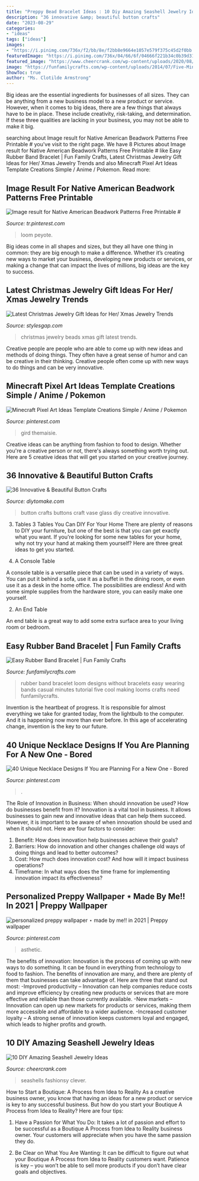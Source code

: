 ```yaml
---
title: "Preppy Bead Bracelet Ideas : 10 Diy Amazing Seashell Jewelry Ideas"
description: "36 innovative &amp; beautiful button crafts"
date: "2023-08-29"
categories:
- "ideas"
tags: ["ideas"]
images:
- "https://i.pinimg.com/736x/f2/bb/8e/f2bb8e9664e1057e579f375c45d2f0bb.jpg"
featuredImage: "https://i.pinimg.com/736x/04/66/6f/04666f221b34c0b39d315bed2bfca470.jpg"
featured_image: "https://www.cheercrank.com/wp-content/uploads/2020/08/9-6.jpg"
image: "https://funfamilycrafts.com/wp-content/uploads/2014/07/Five-Minutes-Tutorial-on-How-to-Make-a-Rubber-Band-Bracelet-without-the-Loom-6.jpg"
ShowToc: true
author: "Ms. Clotilde Armstrong"
---
```



Big ideas are the essential ingredients for businesses of all sizes. They can be anything from a new business model to a new product or service. However, when it comes to big ideas, there are a few things that always have to be in place. These include creativity, risk-taking, and determination. If these three qualities are lacking in your business, you may not be able to make it big.

	

		
searching about Image result for Native American Beadwork Patterns Free Printable # you've visit to the right page. We have 8 Pictures about Image result for Native American Beadwork Patterns Free Printable # like Easy Rubber Band Bracelet | Fun Family Crafts, Latest Christmas Jewelry Gift Ideas for Her/ Xmas Jewelry Trends and also Minecraft Pixel Art Ideas Template Creations Simple / Anime / Pokemon. Read more:
		
    
## Image Result For Native American Beadwork Patterns Free Printable #

<img loading=lazy src="https://i.pinimg.com/736x/7d/ce/b0/7dceb004724a8bd9a44cd7cc8fe78d3d.jpg" onerror="this.onerror=null;this.src='https://tse4.mm.bing.net/th?id=OIP.y7Z7EHwTEPpCG4k75N0_zAAAAA&amp;pid=15.1';" alt="Image result for Native American Beadwork Patterns Free Printable #">

_Source: tr.pinterest.com_

>loom peyote. 

	

Big ideas come in all shapes and sizes, but they all have one thing in common: they are big enough to make a difference. Whether it’s creating new ways to market your business, developing new products or services, or making a change that can impact the lives of millions, big ideas are the key to success.

    
## Latest Christmas Jewelry Gift Ideas For Her/ Xmas Jewelry Trends

<img loading=lazy src="http://www.stylesgap.com/wp-content/uploads/2017/10/Latest-Christmas-Jewelry-Gift-Ideas-for-Her-Xmas-Jewelry-Trends-12.jpg" onerror="this.onerror=null;this.src='https://tse4.mm.bing.net/th?id=OIP.s3vcxNF8YlfA8IKygqpOjgHaOb&amp;pid=15.1';" alt="Latest Christmas Jewelry Gift Ideas for Her/ Xmas Jewelry Trends">

_Source: stylesgap.com_

>christmas jewelry beads xmas gift latest trends. 

	

Creative people are people who are able to come up with new ideas and methods of doing things. They often have a great sense of humor and can be creative in their thinking. Creative people often come up with new ways to do things and can be very innovative.

    
## Minecraft Pixel Art Ideas Template Creations Simple / Anime / Pokemon

<img loading=lazy src="https://i.pinimg.com/736x/f2/bb/8e/f2bb8e9664e1057e579f375c45d2f0bb.jpg" onerror="this.onerror=null;this.src='https://tse4.mm.bing.net/th?id=OIP.8OtGzq4mwmKLksw_-dGE-wHaMQ&amp;pid=15.1';" alt="Minecraft Pixel Art Ideas Template Creations Simple / Anime / Pokemon">

_Source: pinterest.com_

>gird themaisie. 

	

Creative ideas can be anything from fashion to food to design. Whether you're a creative person or not, there's always something worth trying out. Here are 5 creative ideas that will get you started on your creative journey.

    
## 36 Innovative &amp; Beautiful Button Crafts

<img loading=lazy src="https://www.diytomake.com/wp-content/uploads/2016/09/Button-vase.jpg" onerror="this.onerror=null;this.src='https://tse3.mm.bing.net/th?id=OIP.3li9SBhpc83cH5-E6vTNzQHaKk&amp;pid=15.1';" alt="36 Innovative &amp; Beautiful Button Crafts">

_Source: diytomake.com_

>button crafts buttons craft vase glass diy creative innovative. 

	

3. Tables
3 Tables You Can DIY For Your Home
There are plenty of reasons to DIY your furniture, but one of the best is that you can get exactly what you want. If you're looking for some new tables for your home, why not try your hand at making them yourself? Here are three great ideas to get you started.

1. A Console Table

A console table is a versatile piece that can be used in a variety of ways. You can put it behind a sofa, use it as a buffet in the dining room, or even use it as a desk in the home office. The possibilities are endless! And with some simple supplies from the hardware store, you can easily make one yourself.

2. An End Table

An end table is a great way to add some extra surface area to your living room or bedroom.

    
## Easy Rubber Band Bracelet | Fun Family Crafts

<img loading=lazy src="https://funfamilycrafts.com/wp-content/uploads/2014/07/Five-Minutes-Tutorial-on-How-to-Make-a-Rubber-Band-Bracelet-without-the-Loom-6.jpg" onerror="this.onerror=null;this.src='https://tse1.mm.bing.net/th?id=OIP.5lDpmzxWt9MuSqxnq9S43gHaE8&amp;pid=15.1';" alt="Easy Rubber Band Bracelet | Fun Family Crafts">

_Source: funfamilycrafts.com_

>rubber band bracelet loom designs without bracelets easy wearing bands casual minutes tutorial five cool making looms crafts need funfamilycrafts. 

	

Invention is the heartbeat of progress. It is responsible for almost everything we take for granted today, from the lightbulb to the computer. And it is happening now more than ever before. In this age of accelerating change, invention is the key to our future.

    
## 40 Unique Necklace Designs If You Are Planning For A New One - Bored

<img loading=lazy src="https://i.pinimg.com/736x/04/66/6f/04666f221b34c0b39d315bed2bfca470.jpg" onerror="this.onerror=null;this.src='https://tse3.mm.bing.net/th?id=OIP.8NAG6vztQPeJA5XJ8yNOqAHaKW&amp;pid=15.1';" alt="40 Unique Necklace Designs If You are Planning For a New One - Bored">

_Source: pinterest.com_

>. 

	

The Role of Innovation in Business: When should innovation be used? How do businesses benefit from it?
Innovation is a vital tool in business. It allows businesses to gain new and innovative ideas that can help them succeed. However, it is important to be aware of when innovation should be used and when it should not. Here are four factors to consider:
1. Benefit: How does innovation help businesses achieve their goals?
2. Barriers: How do innovation and other changes challenge old ways of doing things and lead to better outcomes?
3. Cost: How much does innovation cost? And how will it impact business operations? 
4. Timeframe: In what ways does the time frame for implementing innovation impact its effectiveness?

    
## Personalized Preppy Wallpaper ⋆ Made By Me!! In 2021 | Preppy Wallpaper

<img loading=lazy src="https://i.pinimg.com/736x/da/e4/18/dae4181fc8e3be057fbe529e91a7dfa4.jpg" onerror="this.onerror=null;this.src='https://tse3.mm.bing.net/th?id=OIP.tl72BKFuUvkaZ0UbIYOZWwHaNK&amp;pid=15.1';" alt="personalized preppy wallpaper ⋆ made by me!! in 2021 | Preppy wallpaper">

_Source: pinterest.com_

>asthetic. 

	

The benefits of innovation:
Innovation is the process of coming up with new ways to do something. It can be found in everything from technology to food to fashion. The benefits of innovation are many, and there are plenty of them that businesses can take advantage of. Here are three that stand out most: 
-Improved productivity – Innovation can help companies reduce costs and improve efficiency by creating new products or services that are more effective and reliable than those currently available.
-New markets – Innovation can open up new markets for products or services, making them more accessible and affordable to a wider audience.
-Increased customer loyalty – A strong sense of innovation keeps customers loyal and engaged, which leads to higher profits and growth.

    
## 10 DIY Amazing Seashell Jewelry Ideas

<img loading=lazy src="https://www.cheercrank.com/wp-content/uploads/2020/08/9-6.jpg" onerror="this.onerror=null;this.src='https://tse2.mm.bing.net/th?id=OIP.6Z2sT6PM34xo3PxLb6z0bAHaLH&amp;pid=15.1';" alt="10 DIY Amazing Seashell Jewelry Ideas">

_Source: cheercrank.com_

>seashells fashionsy clever. 

	

How to Start a Boutique: A Process from Idea to Reality
As a creative business owner, you know that having an ideas for a new product or service is key to any successful business. But how do you start your Boutique A Process from Idea to Reality? Here are four tips:
1. Have a Passion for What You Do: It takes a lot of passion and effort to be successful as a Boutique A Process from Idea to Reality business owner. Your customers will appreciate when you have the same passion they do.

2. Be Clear on What You Are Wanting: It can be difficult to figure out what your Boutique A Process from Idea to Reality customers want. Patience is key – you won’t be able to sell more products if you don’t have clear goals and objectives.


